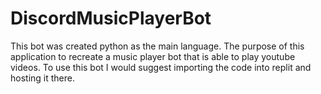 # DiscordMusicPlayerBot
This bot was created python as the main language. The purpose of this application to recreate a music player bot that is able to play youtube videos. To use this bot I would suggest  importing the code into replit and hosting it there.
